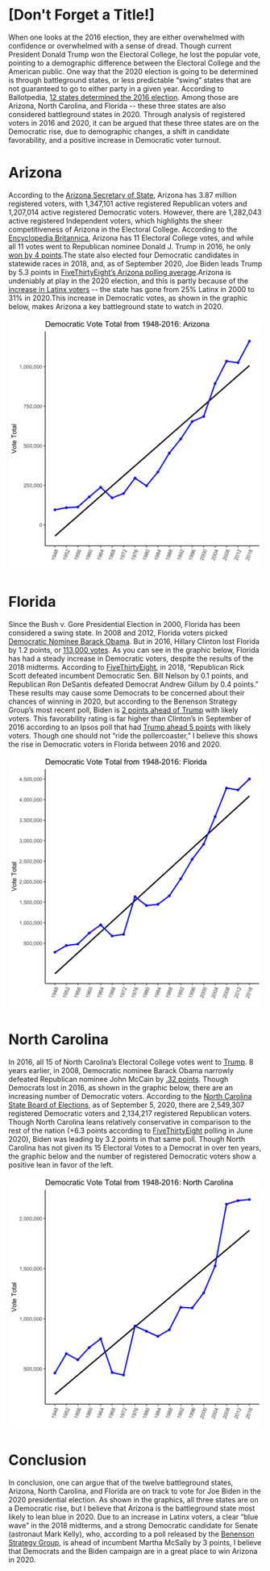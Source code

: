# [Don't Forget a Title!]

When one looks at the 2016 election, they are either overwhelmed with confidence or overwhelmed with a sense of dread. Though current President Donald Trump won the Electoral College, he lost the popular vote, pointing to a demographic difference between the Electoral College and the American public. One way that the 2020 election is going to be determined is through battleground states, or less predictable “swing” states that are not guaranteed to go to either party in a given year. According to Ballotpedia, [12 states determined the 2016 election](https://ballotpedia.org/Presidential_battleground_states,_2016). Among those are Arizona, North Carolina, and Florida -- these three states are also considered battleground states in 2020. Through analysis of registered voters in 2016 and 2020, it can be argued that these three states are on the Democratic rise, due to demographic changes, a shift in candidate favorability, and a positive increase in Democratic voter turnout.

# Arizona
According to the [Arizona Secretary of State](https://azsos.gov/about-office/media-center/press-releases/1061), Arizona has 3.87 million registered voters, with 1,347,101 active registered Republican voters and 1,207,014 active registered Democratic voters. However, there are 1,282,043 active registered Independent voters, which highlights the sheer competitiveness of Arizona in the Electoral College. According to the [Encyclopedia Britannica](https://www.britannica.com/topic/United-States-presidential-election-of-2016), Arizona has 11 Electoral College votes, and while all 11 votes went to Republican nominee Donald J. Trump in 2016, he only [won by 4 points](https://fivethirtyeight.com/features/how-arizona-became-a-swing-state/).The state also elected four Democratic candidates in statewide races in 2018, and, as of September 2020, Joe Biden leads Trump by 5.3 points in [FiveThirtyEight’s Arizona polling average](https://projects.fivethirtyeight.com/polls/president-general/arizona/).Arizona is undeniably at play in the 2020 election, and this is partly because of the [increase in Latinx voters](https://fivethirtyeight.com/features/how-arizona-became-a-swing-state/) -- the state has gone from 25% Latinx in 2000 to 31% in 2020.This increase in Democratic votes, as shown in the graphic below, makes Arizona a key battleground state to watch in 2020.

![Democratic Vote Totals from 1948-2016: Arizona](../figures/Arizona_Democratic_Vote_TotalFINAL.png)

# Florida
Since the Bush v. Gore Presidential Election in 2000, Florida has been considered a swing state. In 2008 and 2012, Florida voters picked [Democratic Nominee Barack Obama]( https://fivethirtyeight.com/features/why-florida-could-go-blue-in-2020/). But in 2016, Hillary Clinton lost Florida by 1.2 points, or [113,000 votes](../data/popvote_bystate_1948-2016.csv). As you can see in the graphic below, Florida has had a steady increase in Democratic voters, despite the results of the 2018 midterms. According to [FiveThirtyEight](https://fivethirtyeight.com/features/why-florida-could-go-blue-in-2020/), in 2018, “Republican Rick Scott defeated incumbent Democratic Sen. Bill Nelson by 0.1 points, and Republican Ron DeSantis defeated Democrat Andrew Gillum by 0.4 points.” These results may cause some Democrats to be concerned about their chances of winning in 2020, but according to the Benenson Strategy Group’s most recent poll, Biden is [2 points ahead of Trump]( https://projects.fivethirtyeight.com/polls/florida/) with likely voters. This favorability rating is far higher than Clinton’s in September of 2016 according to an Ipsos poll that had [Trump ahead 5 points](https://projects.fivethirtyeight.com/2016-election-forecast/florida/) with likely voters. Though one should not “ride the pollercoaster,” I believe this shows the rise in Democratic voters in Florida between 2016 and 2020.

![Democratic Vote Totals from 1948-2016: Florida](../figures/Flo_Democratic_Vote_TotalFINAL.png)

# North Carolina

In 2016, all 15 of North Carolina’s Electoral College votes went to [Trump](https://www.britannica.com/topic/United-States-presidential-election-of-2016). 8 years earlier, in 2008, Democratic nominee Barack Obama narrowly defeated Republican nominee John McCain by [.32 points]( https://er.ncsbe.gov/?election_dt=11/04/2008&county_id=0&office=FED&contest=0). Though Democrats lost in 2016, as shown in the graphic below, there are an increasing number of Democratic voters. According to the [North Carolina State Board of Elections](https://vt.ncsbe.gov/RegStat/Results/?date=09%2F05%2F2020), as of September 5, 2020, there are 2,549,307 registered Democratic voters and 2,134,217 registered Republican voters. Though North Carolina leans relatively conservative in comparison to the rest of the nation (+6.3 points according to [FiveThirtyEight](https://fivethirtyeight.com/features/new-polling-shows-trumps-electoral-college-advantage-is-slipping/) polling in June 2020), Biden was leading by 3.2 points in that same poll. Though North Carolina has not given its 15 Electoral Votes to a Democrat in over ten years, the graphic below and the number of registered Democratic voters show a positive lean in favor of the left.

![Democratic Vote Totals from 1948-2016: North Carolina](../figures/NC_Democratic_Vote_TotalFINAL.png)

# Conclusion

In conclusion, one can argue that of the twelve battleground states, Arizona, North Carolina, and Florida are on track to vote for Joe Biden in the 2020 presidential election. As shown in the graphics, all three states are on a Democratic rise, but I believe that Arizona is the battleground state most likely to lean blue in 2020. Due to an increase in Latinx voters, a clear “blue wave” in the 2018 midterms, and a strong Democratic candidate for Senate (astronaut Mark Kelly), who, according to a poll released by the [Benenson Strategy Group](https://projects.fivethirtyeight.com/polls/senate/arizona/), is ahead of incumbent Martha McSally by 3 points, I believe that Democrats and the Biden campaign are in a great place to win Arizona in 2020.
